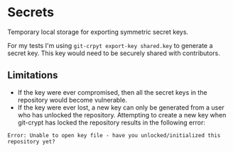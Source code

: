 # Secrets
Temporary local storage for exporting symmetric secret keys.

For my tests I'm using `git-crpyt export-key shared.key` to generate a secret key.
This key would need to be securely shared with contributors.

## Limitations
- If the key were ever compromised, then all the secret keys in the repository would become vulnerable.
- If the key were ever lost, a new key can only be generated from a user who has unlocked the repository.
Attempting to create a new key when git-crypt has locked the repository results in the following error:
```
Error: Unable to open key file - have you unlocked/initialized this repository yet?
```
